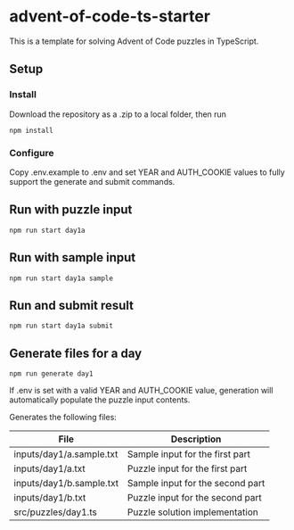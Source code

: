 # advent-of-code-ts-starter
This is a template for solving Advent of Code puzzles in TypeScript.

## Setup
### Install
Download the repository as a .zip to a local folder, then run
```
npm install
```

### Configure
Copy .env.example to .env and set YEAR and AUTH_COOKIE values to fully support the generate and submit commands.

## Run with puzzle input
```
npm run start day1a
```

## Run with sample input
```
npm run start day1a sample
```

## Run and submit result
```
npm run start day1a submit
```

## Generate files for a day
```
npm run generate day1
```
If .env is set with a valid YEAR and AUTH_COOKIE value, generation will automatically populate the puzzle input contents.

Generates the following files:

| File | Description |
| ----------- | ----------- |
| inputs/day1/a.sample.txt | Sample input for the first part |
| inputs/day1/a.txt | Puzzle input for the first part |
| inputs/day1/b.sample.txt | Sample input for the second part |
| inputs/day1/b.txt | Puzzle input for the second part |
| src/puzzles/day1.ts | Puzzle solution implementation |